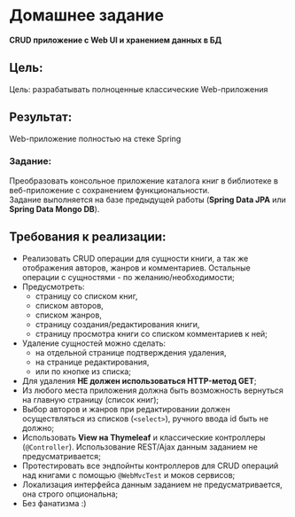 
# Домашнее задание
**CRUD приложение с Web UI и хранением данных в БД**

## Цель:
Цель: разрабатывать полноценные классические Web-приложения

## Результат:
Web-приложение полностью на стеке Spring


### Задание:
Преобразовать консольное приложение каталога книг в библиотеке в веб-приложение с сохранением функциональности.  
Задание выполняется на базе предыдущей работы (**Spring Data JPA** или **Spring Data Mongo DB**).


## Требования к реализации:
- Реализовать CRUD операции для сущности книги, а так же отображения авторов, жанров и комментариев. Остальные операции с сущностями - по желанию/необходимости;
- Предусмотреть:
    - страницу со списком книг,
    - списком авторов,
    - списком жанров,
    - страницу создания/редактирования книги,
    - страницу просмотра книги со списком комментариев к ней;
- Удаление сущностей можно сделать:
    - на отдельной странице подтверждения удаления,
    - на странице редактирования,
    - или по кнопке из списка;
- Для удаления **НЕ должен использоваться HTTP-метод GET**;
- Из любого места приложения должна быть возможность вернуться на главную страницу (список книг);
- Выбор авторов и жанров при редактировании должен осуществляться из списков (`<select>`), ручного ввода id быть не должно;
- Использовать **View на Thymeleaf** и классические контроллеры (`@Controller`). Использование REST/Ajax данным заданием не предусматривается;
- Протестировать все эндпойнты контроллеров для CRUD операций над книгами с помощью `@WebMvcTest` и моков сервисов;
- Локализация интерфейса данным заданием не предусматривается, она строго опциональна;
- Без фанатизма :)